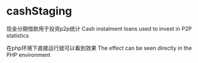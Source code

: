 # cashStaging
现金分期借款用于投资p2p统计 Cash instalment loans used to invest in P2P statistics

在php环境下直接运行就可以看到效果 The effect can be seen directly in the PHP environment